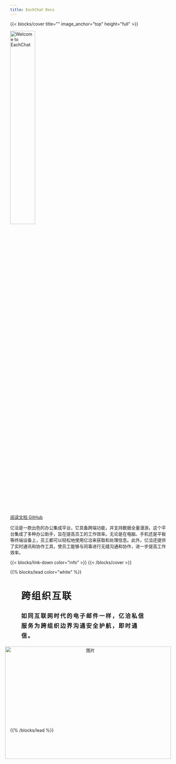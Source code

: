 ```yaml
---
title: EachChat Docs
---
```


{{< blocks/cover title="" image_anchor="top" height="full" >}}
<section>
	<img src="eachchat-logo.png" alt="Welcome to EachChat" width="40%">
</section>
<a class="btn btn-lg btn-primary me-3 mb-4" href="/zh/docs/">
  阅读文档 <i class="fas fa-arrow-alt-circle-right ms-2"></i>
</a>
<a class="btn btn-lg btn-secondary me-3 mb-4" href="https://github.com/eachchat">
  GitHub <i class="fab fa-github ms-2 "></i>
</a>
<p class="lead mt-5">亿洽是一款出色的办公集成平台，它具备跨端功能，并支持数据全量漫游。这个平台集成了多种办公助手，旨在提高员工的工作效率。无论是在电脑、手机还是平板等终端设备上，员工都可以轻松地使用亿洽来获取和处理信息。此外，亿洽还提供了实时通讯和协作工具，使员工能够与同事进行无缝沟通和协作，进一步提高工作效率。</p>
{{< blocks/link-down color="info" >}}
{{< /blocks/cover >}}

{{% blocks/lead color="white" %}}
<div style="display: block;">
    <div style="display:flex; justify-content:center; height: 480px">
      <div style="display: flex; justify-content: center; flex-wrap: wrap; text-align: center; align-items: center;">
        <div style="display: inline-block; text-align: left; margin-right: 20px;">
          <p style="font-size: 30px; font-weight: 600; letter-spacing: 3px;">跨组织互联</p>
          <p style="width: 412px; font-size: 18px; font-weight: 600; line-height: 32px; letter-spacing: 3px;">如同互联网时代的电子邮件一样，亿洽私信服务为跨组织边界沟通安全护航，即时通信。</p>
        </div>
        <div style="display: inline-block;">
          <img src="./banner3.91fa189c.webp" alt="图片" style="width: 536px; height:363px;">
        </div>
      </div>
    </div>
  </div>
{{% /blocks/lead %}}